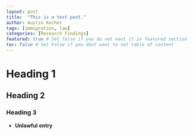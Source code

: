 ```yaml
---
layout: post
title:  "This is a test post."
author: Austin Kocher
tags: [immigration, law]
categories: [Research Findings]
featured: true # Set false if you do not want it in featured section
toc: False # Set False if you dont want to set table of content 
---
```


# Heading 1

## Heading 2

### Heading 3

+ **Unlawful entry**